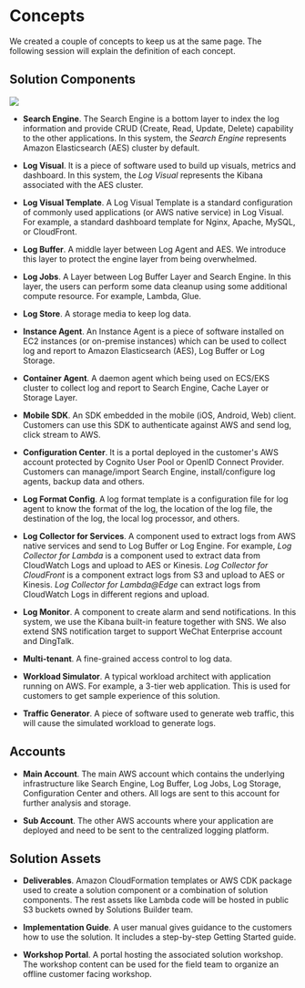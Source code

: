 # Concepts

We created a couple of concepts to keep us at the same page. The following session will explain the definition of each
concept.

## Solution Components

![](../images/product-high-level-arch.png)

* **Search Engine**. The Search Engine is a bottom layer to index the log information and provide CRUD (Create, Read, Update,
  Delete) capability to the other applications. In this system, the _Search Engine_ represents Amazon Elasticsearch (AES)
  cluster by default.

* **Log Visual**. It is a piece of software used to build up visuals, metrics and dashboard. In this system, the _Log Visual_
  represents the Kibana associated with the AES cluster.

* **Log Visual Template**. A Log Visual Template is a standard configuration of commonly used applications (or AWS native
  service) in Log Visual. For example, a standard dashboard template for Nginx, Apache, MySQL, or CloudFront.

* **Log Buffer**. A middle layer between Log Agent and AES. We introduce this layer to protect the engine layer from
  being overwhelmed.

* **Log Jobs**. A Layer between Log Buffer Layer and Search Engine. In this layer, the users can perform some data cleanup
  using some additional compute resource. For example, Lambda, Glue.

* **Log Store**. A storage media to keep log data. 

* **Instance Agent**. An Instance Agent is a piece of software installed on EC2 instances (or on-premise instances) which can be
  used to collect log and report to Amazon Elasticsearch (AES), Log Buffer or Log Storage.

* **Container Agent**. A daemon agent which being used on ECS/EKS cluster to collect log and report to Search Engine,
  Cache Layer or Storage Layer.

* **Mobile SDK**. An SDK embedded in the mobile (iOS, Android, Web) client. Customers can use this SDK to authenticate against
  AWS and send log, click stream to AWS.

* **Configuration Center**. It is a portal deployed in the customer's AWS account protected by Cognito User Pool or
  OpenID Connect Provider. Customers can manage/import Search Engine, install/configure log agents, backup data and others.

* **Log Format Config**. A log format template is a configuration file for log agent to know the format of the
  log, the location of the log file, the destination of the log, the local log processor, and others.

* **Log Collector for Services**. A component used to extract logs from AWS native services and send to
  Log Buffer or Log Engine. For example, _Log Collector for Lambda_ is a component used to extract data from CloudWatch
  Logs and upload to AES or Kinesis. _Log Collector for CloudFront_ is a component extract logs from S3 and upload to AES
  or Kinesis. _Log Collector for Lambda@Edge_ can extract logs from CloudWatch Logs in different regions and upload.

* **Log Monitor**. A component to create alarm and send notifications. In this system, we use the Kibana built-in feature
  together with SNS. We also extend SNS notification target to support WeChat Enterprise account and DingTalk.

* **Multi-tenant**. A fine-grained access control to log data.

* **Workload Simulator**. A typical workload architect with application running on AWS. For example, a 3-tier web 
  application. This is used for customers to get sample experience of this solution.
  
* **Traffic Generator**. A piece of software used to generate web traffic, this will cause the simulated workload 
  to generate logs.

## Accounts

* **Main Account**. The main AWS account which contains the underlying infrastructure like Search Engine, Log Buffer, 
  Log Jobs, Log Storage, Configuration Center and others. All logs are sent to this account for further analysis and 
  storage.
  
* **Sub Account**. The other AWS accounts where your application are deployed and need to be sent to the centralized logging 
  platform.
  
## Solution Assets

* **Deliverables**. Amazon CloudFormation templates or AWS CDK package used to create a solution component or a combination 
  of solution components. The rest assets like Lambda code will be hosted in public S3 buckets owned by Solutions Builder team.
  
* **Implementation Guide**. A user manual gives guidance to the customers how to use the solution. It includes a step-by-step 
  Getting Started guide.
  
* **Workshop Portal**. A portal hosting the associated solution workshop. The workshop content can be used for the field 
  team to organize an offline customer facing workshop.
  


